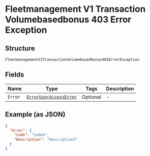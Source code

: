 
# Fleetmanagement V1 Transaction Volumebasedbonus 403 Error Exception

## Structure

`FleetmanagementV1TransactionVolumebasedbonus403ErrorException`

## Fields

| Name | Type | Tags | Description |
|  --- | --- | --- | --- |
| `Error` | [`ErrorUserAccessError`](../../doc/models/error-user-access-error.md) | Optional | - |

## Example (as JSON)

```json
{
  "Error": {
    "Code": "Code4",
    "Description": "Description2"
  }
}
```

